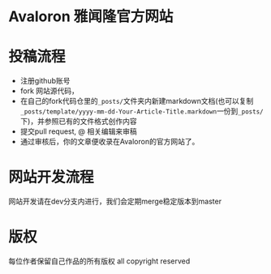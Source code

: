 # Avaloron 雅闻隆官方网站

# 投稿流程

* 注册github账号
* fork 网站源代码，
* 在自己的fork代码仓里的`_posts/`文件夹内新建markdown文档(也可以复制`_posts/template/yyyy-mm-dd-Your-Article-Title.markdown`一份到`_posts/`下)，并参照已有的文件格式创作内容
* 提交pull request, @ 相关编辑来审稿
* 通过审核后，你的文章便收录在Avaloron的官方网站了。

# 网站开发流程

网站开发请在dev分支内进行，我们会定期merge稳定版本到master


# 版权

每位作者保留自己作品的所有版权
all copyright reserved
